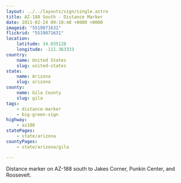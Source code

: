 ```yaml
---
layout: ../../layouts/sign/single.astro
title: AZ-188 South - Distance Marker
date: 2011-02-24 09:10:48 +0000 +0000
imageid: "5519871631"
flickrid: "5519871631"
location:
    latitude: 34.035128
    longitude: -111.363333
country:
    name: United States
    slug: united-states
state:
    name: Arizona
    slug: arizona
county:
    name: Gila County
    slug: gila
tags:
    - distance-marker
    - big-green-sign
highway:
    - az188
statePages:
    - state/arizona
countyPages:
    - state/arizona/gila

---
```

Distance marker on AZ-188 south to Jakes Corner, Punkin Center, and Roosevelt.